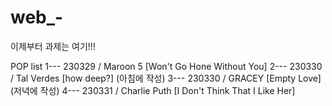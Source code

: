 # web_-
이제부터 과제는 여기!!!

POP list
1--- 230329 / Maroon 5 [Won't Go Hone Without You]
2--- 230330 / Tal Verdes [how deep?] (아침에 작성)
3--- 230330 / GRACEY [Empty Love] (저녁에 작성)
4--- 230331 / Charlie Puth [I Don't Think That I Like Her]